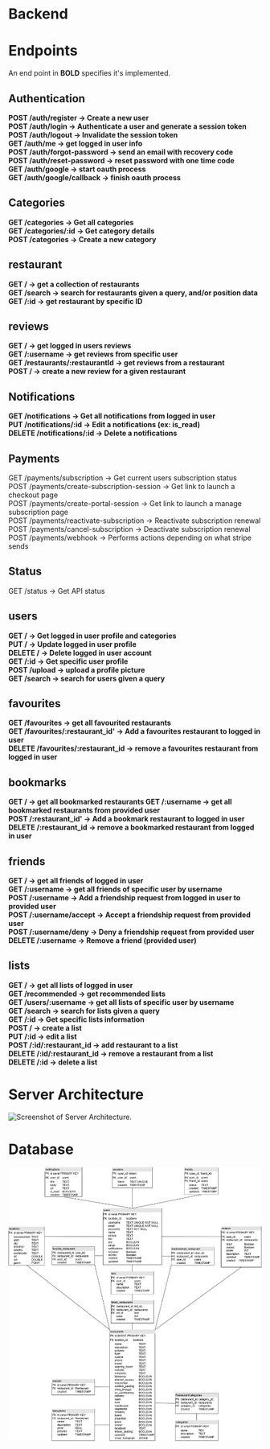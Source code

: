 # Backend

# Endpoints
An end point in **BOLD** specifies it's implemented.

## Authentication
**POST /auth/register → Create a new user  
POST /auth/login → Authenticate a user and generate a session token  
POST /auth/logout → Invalidate the session token  
GET /auth/me → get logged in user info  
POST /auth/forgot-password → send an email with recovery code  
POST /auth/reset-password → reset password with one time code  
GET /auth/google → start oauth process  
GET /auth/google/callback → finish oauth process**

## Categories
**GET /categories → Get all categories   
GET /categories/:id → Get category details  
POST /categories → Create a new category**  


## restaurant
**GET /     → get a collection of restaurants  
GET /search → search for restaurants given a query, and/or position data  
GET /:id    → get restaurant by specific ID**


## reviews
**GET /         → get logged in users reviews  
GET /:username  → get reviews from specific user  
GET /restaurants/:restaurantId → get reviews from a restaurant  
POST / → create a new review for a given restaurant**

## Notifications
**GET /notifications → Get all notifications from logged in user  
PUT /notifications/:id → Edit a notifications (ex: is_read)   
DELETE /notifications/:id → Delete a notifications**  


## Payments
GET /payments/subscription → Get current users subscription status  
POST /payments/create-subscription-session → Get link to launch a checkout page  
POST /payments/create-portal-session → Get link to launch a manage subscription page  
POST /payments/reactivate-subscription → Reactivate subscription renewal  
POST /payments/cancel-subscription → Deactivate subscription renewal  
POST /payments/webhook → Performs actions depending on what stripe sends

## Status
GET /status → Get API status

## users
**GET / → Get logged in user profile and categories   
PUT / → Update logged in user profile  
DELETE / → Delete logged in user account  
GET /:id → Get specific user profile  
POST /upload → upload a profile picture  
GET /search → search for users given a query**

## favourites
**GET /favourites → get all favourited restaurants  
GET /favourites/:restaurant_id' → Add a favourites restaurant to logged in user  
DELETE /favourites/:restaurant_id → remove a favourites restaurant from logged in user**

## bookmarks
**GET / → get all bookmarked restaurants
GET /:username → get all bookmarked restaurants from provided user   
POST /:restaurant_id' → Add a bookmark restaurant to logged in user  
DELETE /:restaurant_id → remove a bookmarked restaurant from logged in user**

## friends
**GET / → get all friends of logged in user  
GET /:username → get all friends of specific user by username  
POST /:username → Add a friendship request from logged in user to provided user  
POST /:username/accept → Accept a friendship request from provided user  
POST /:username/deny → Deny a friendship request from provided user  
DELETE /:username → Remove a friend (provided user)**

## lists
**GET / → get all lists of logged in user  
GET /recommended → get recommended lists  
GET /users/:username → get all lists of specific user by username  
GET /search → search for lists given a query  
GET /:id → Get specific lists information  
POST / → create a list  
PUT /:id → edit a list  
POST /:id/:restaurant_id → add restaurant to a list   
DELETE /:id/:restaurant_id → remove a restaurant from a list   
DELETE /:id → delete a list**

# Server Architecture
![Screenshot of Server Architecture.](server-architecture.png)


# Database
![Screenshot of database UML.](database/DATABASE-UML.png)


